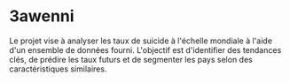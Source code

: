 # 3awenni
Le projet vise à analyser les taux de suicide à l'échelle mondiale à l'aide d'un ensemble de données fourni. L'objectif est d'identifier des tendances clés, de prédire les taux futurs et de segmenter les pays selon des caractéristiques similaires.
